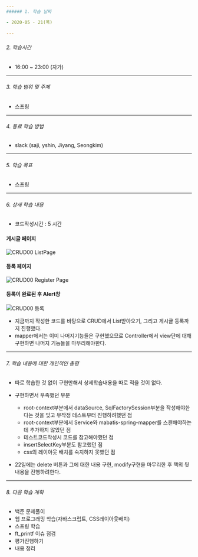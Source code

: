 ```yaml
---
###### 1. 학습 날짜

- 2020-05 - 21(목)
 
---
```

###### 2. 학습시간

- 16:00 ~ 23:00 (자가)

---
###### 3. 학습 범위 및 주제

- 스프링
---
###### 4. 동료 학습 방법 

- slack (saji, yshin, Jiyang, Seongkim)

---
###### 5. 학습 목표 

- 스프링

---
###### 6. 상세 학습 내용

- 코드작성시간 : 5 시간

#### 게시글 페이지
![CRUD00 ListPage](https://user-images.githubusercontent.com/55486644/82574163-aa841e00-9bc1-11ea-9b40-8a02fa5f20dd.JPG)
#### 등록 페이지
![CRUD00 Register Page](https://user-images.githubusercontent.com/55486644/82574158-a8ba5a80-9bc1-11ea-9c80-031317a28e1c.JPG)
#### 등록이 완료된 후 Alert창
![CRUD00 등록](https://user-images.githubusercontent.com/55486644/82574162-a9eb8780-9bc1-11ea-91e4-53a503a8c7fa.JPG)


- 지금까지 작성한 코드를 바탕으로 CRUD에서 List받아오기, 그리고 게시글 등록까지 진행했다.
- mapper에서는 이미 나머지기능들은 구현했으므로 Controller에서 view단에 대해 구현하면 나머지 기능들을 마무리해야한다.

---
###### 7. 학습 내용에 대한 개인적인 총평

- 따로 학습한 것 없이 구현만해서 상세학습내용을 따로 적을 것이 없다.
- 구현하면서 부족했던 부분 
    - root-context부분에서 dataSource, SqlFactorySession부분을 작성해야한다는 것을 잊고 무작정 테스트부터 진행하려했던 점
    - root-context부분에서 Service와 mabatis-spring-mapper를 스캔해야하는데 추가하지 않았던 점
    - 테스트코드작성시 코드를 참고해야했던 점
    - insertSelectKey부분도  참고했던 점 
    - css의 레이아웃 배치를 숙지하지 못했던 점

- 22일에는 delete 버튼과 그에 대한 내용 구현, modify구현을 마무리한 후 책의 뒷내용을 진행하려한다.

---
###### 8. 다음 학습 계획
- 백준 문제풀이
- 웹 프로그래밍 학습(자바스크립트, CSS레이아웃배치)
- 스프링 학습
- ft_printf 이슈 점검
- 평가진행하기
- 내용 정리